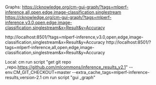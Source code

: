 ﻿Graphs:
 https://cknowledge.org/cm-gui-graph/?tags=mlperf-inference,all,open,edge,image-classification,singlestream
 https://cknowledge.org/cm-gui-graph/?tags=mlperf-inference,v3.0,open,edge,image-classification,singlestream&x=Result&y=Accuracy

 http://localhost:8501/?tags=mlperf-inference,v3.0,open,edge,image-classification,singlestream&x=Result&y=Accuracy
 http://localhost:8501/?tags=mlperf-inference,all,open,edge,image-classification,singlestream&x=Result&y=Accuracy

Local:
 cm run script "get git repo _repo.https://github.com/mlcommons/inference_results_v2.1" --env.CM_GIT_CHECKOUT=master --extra_cache_tags=mlperf-inference-results,version-2.1
 cm run script "gui _graph"
